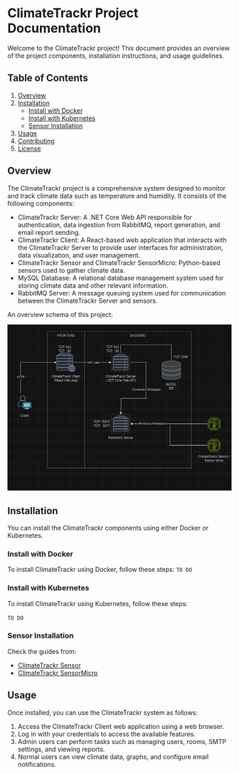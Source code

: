 # ClimateTrackr Project Documentation

Welcome to the ClimateTrackr project! This document provides an overview of the project components, installation instructions, and usage guidelines.

## Table of Contents
1. [Overview](#overview)
2. [Installation](#installation)
   - [Install with Docker](#install-with-docker)
   - [Install with Kubernetes](#install-with-kubernetes)
   - [Sensor Installation](#sensor-installation)
3. [Usage](#usage)
4. [Contributing](#contributing)
5. [License](#license)

## Overview
The ClimateTrackr project is a comprehensive system designed to monitor and track climate data such as temperature and humidity. It consists of the following components:

- ClimateTrackr Server: A .NET Core Web API responsible for authentication, data ingestion from RabbitMQ, report generation, and email report sending.
- ClimateTrackr Client: A React-based web application that interacts with the ClimateTrackr Server to provide user interfaces for administration, data visualization, and user management.
- ClimateTrackr Sensor and ClimateTrackr SensorMicro: Python-based sensors used to gather climate data.
- MySQL Database: A relational database management system used for storing climate data and other relevant information.
- RabbitMQ Server: A message queuing system used for communication between the ClimateTrackr Server and sensors.

An overview schema of this project:

![Project Overview](https://raw.githubusercontent.com/mrapanu/ClimateTrackr-Sensor/main/images/project_overview.png)

## Installation
You can install the ClimateTrackr components using either Docker or Kubernetes.

### Install with Docker
To install ClimateTrackr using Docker, follow these steps:
`TO DO`

### Install with Kubernetes
To install ClimateTrackr using Kubernetes, follow these steps:

`TO DO`

### Sensor Installation

Check the guides from:

- [ClimateTrackr Sensor](https://github.com/mrapanu/ClimateTrackr-Sensor)
- [ClimateTrackr SensorMicro](https://github.com/mrapanu/ClimateTrackr-SensorMicro)

## Usage
Once installed, you can use the ClimateTrackr system as follows:

1. Access the ClimateTrackr Client web application using a web browser.
2. Log in with your credentials to access the available features.
3. Admin users can perform tasks such as managing users, rooms, SMTP settings, and viewing reports.
4. Normal users can view climate data, graphs, and configure email notifications.
